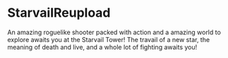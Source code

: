# StarvailReupload
An amazing roguelike shooter packed with action and a amazing world to explore awaits you at the Starvail Tower! The travail of a new star, the meaning of death and live, and a whole lot of fighting awaits you!
